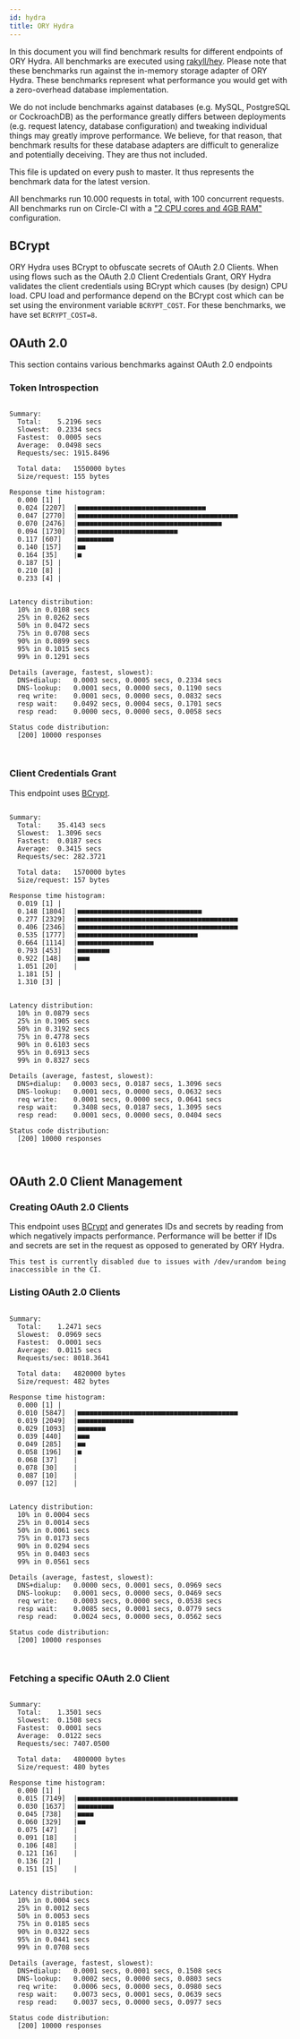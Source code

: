 ```yaml
---
id: hydra
title: ORY Hydra
---
```


In this document you will find benchmark results for different endpoints of ORY Hydra. All benchmarks are executed
using [rakyll/hey](https://github.com/rakyll/hey). Please note that these benchmarks run against the in-memory storage
adapter of ORY Hydra. These benchmarks represent what performance you would get with a zero-overhead database implementation.

We do not include benchmarks against databases (e.g. MySQL, PostgreSQL or CockroachDB) as the performance greatly differs between
deployments (e.g. request latency, database configuration) and tweaking individual things may greatly improve performance.
We believe, for that reason, that benchmark results for these database adapters are difficult to generalize and potentially
deceiving. They are thus not included.

This file is updated on every push to master. It thus represents the benchmark data for the latest version.

All benchmarks run 10.000 requests in total, with 100 concurrent requests. All benchmarks run on Circle-CI with a
["2 CPU cores and 4GB RAM"](https://support.circleci.com/hc/en-us/articles/360000489307-Why-do-my-tests-take-longer-to-run-on-CircleCI-than-locally-)
configuration.

## BCrypt

ORY Hydra uses BCrypt to obfuscate secrets of OAuth 2.0 Clients. When using flows such as the OAuth 2.0 Client Credentials
Grant, ORY Hydra validates the client credentials using BCrypt which causes (by design) CPU load. CPU load and performance
depend on the BCrypt cost which can be set using the environment variable `BCRYPT_COST`. For these benchmarks,
we have set `BCRYPT_COST=8`.

## OAuth 2.0

This section contains various benchmarks against OAuth 2.0 endpoints

### Token Introspection

```

Summary:
  Total:	5.2196 secs
  Slowest:	0.2334 secs
  Fastest:	0.0005 secs
  Average:	0.0498 secs
  Requests/sec:	1915.8496
  
  Total data:	1550000 bytes
  Size/request:	155 bytes

Response time histogram:
  0.000 [1]	|
  0.024 [2207]	|■■■■■■■■■■■■■■■■■■■■■■■■■■■■■■■■
  0.047 [2770]	|■■■■■■■■■■■■■■■■■■■■■■■■■■■■■■■■■■■■■■■■
  0.070 [2476]	|■■■■■■■■■■■■■■■■■■■■■■■■■■■■■■■■■■■■
  0.094 [1730]	|■■■■■■■■■■■■■■■■■■■■■■■■■
  0.117 [607]	|■■■■■■■■■
  0.140 [157]	|■■
  0.164 [35]	|■
  0.187 [5]	|
  0.210 [8]	|
  0.233 [4]	|


Latency distribution:
  10% in 0.0108 secs
  25% in 0.0262 secs
  50% in 0.0472 secs
  75% in 0.0708 secs
  90% in 0.0899 secs
  95% in 0.1015 secs
  99% in 0.1291 secs

Details (average, fastest, slowest):
  DNS+dialup:	0.0003 secs, 0.0005 secs, 0.2334 secs
  DNS-lookup:	0.0001 secs, 0.0000 secs, 0.1190 secs
  req write:	0.0001 secs, 0.0000 secs, 0.0832 secs
  resp wait:	0.0492 secs, 0.0004 secs, 0.1701 secs
  resp read:	0.0000 secs, 0.0000 secs, 0.0058 secs

Status code distribution:
  [200]	10000 responses



```

### Client Credentials Grant

This endpoint uses [BCrypt](#bcrypt).

```

Summary:
  Total:	35.4143 secs
  Slowest:	1.3096 secs
  Fastest:	0.0187 secs
  Average:	0.3415 secs
  Requests/sec:	282.3721
  
  Total data:	1570000 bytes
  Size/request:	157 bytes

Response time histogram:
  0.019 [1]	|
  0.148 [1804]	|■■■■■■■■■■■■■■■■■■■■■■■■■■■■■■■
  0.277 [2329]	|■■■■■■■■■■■■■■■■■■■■■■■■■■■■■■■■■■■■■■■■
  0.406 [2346]	|■■■■■■■■■■■■■■■■■■■■■■■■■■■■■■■■■■■■■■■■
  0.535 [1777]	|■■■■■■■■■■■■■■■■■■■■■■■■■■■■■■
  0.664 [1114]	|■■■■■■■■■■■■■■■■■■■
  0.793 [453]	|■■■■■■■■
  0.922 [148]	|■■■
  1.051 [20]	|
  1.181 [5]	|
  1.310 [3]	|


Latency distribution:
  10% in 0.0879 secs
  25% in 0.1905 secs
  50% in 0.3192 secs
  75% in 0.4778 secs
  90% in 0.6103 secs
  95% in 0.6913 secs
  99% in 0.8327 secs

Details (average, fastest, slowest):
  DNS+dialup:	0.0003 secs, 0.0187 secs, 1.3096 secs
  DNS-lookup:	0.0001 secs, 0.0000 secs, 0.0632 secs
  req write:	0.0001 secs, 0.0000 secs, 0.0641 secs
  resp wait:	0.3408 secs, 0.0187 secs, 1.3095 secs
  resp read:	0.0001 secs, 0.0000 secs, 0.0404 secs

Status code distribution:
  [200]	10000 responses



```

## OAuth 2.0 Client Management

### Creating OAuth 2.0 Clients

This endpoint uses [BCrypt](#bcrypt) and generates IDs and secrets by reading from  which negatively impacts
performance. Performance will be better if IDs and secrets are set in the request as opposed to generated by ORY Hydra.

```
This test is currently disabled due to issues with /dev/urandom being inaccessible in the CI.
```

### Listing OAuth 2.0 Clients

```

Summary:
  Total:	1.2471 secs
  Slowest:	0.0969 secs
  Fastest:	0.0001 secs
  Average:	0.0115 secs
  Requests/sec:	8018.3641
  
  Total data:	4820000 bytes
  Size/request:	482 bytes

Response time histogram:
  0.000 [1]	|
  0.010 [5847]	|■■■■■■■■■■■■■■■■■■■■■■■■■■■■■■■■■■■■■■■■
  0.019 [2049]	|■■■■■■■■■■■■■■
  0.029 [1093]	|■■■■■■■
  0.039 [440]	|■■■
  0.049 [285]	|■■
  0.058 [196]	|■
  0.068 [37]	|
  0.078 [30]	|
  0.087 [10]	|
  0.097 [12]	|


Latency distribution:
  10% in 0.0004 secs
  25% in 0.0014 secs
  50% in 0.0061 secs
  75% in 0.0173 secs
  90% in 0.0294 secs
  95% in 0.0403 secs
  99% in 0.0561 secs

Details (average, fastest, slowest):
  DNS+dialup:	0.0000 secs, 0.0001 secs, 0.0969 secs
  DNS-lookup:	0.0001 secs, 0.0000 secs, 0.0469 secs
  req write:	0.0003 secs, 0.0000 secs, 0.0538 secs
  resp wait:	0.0085 secs, 0.0001 secs, 0.0779 secs
  resp read:	0.0024 secs, 0.0000 secs, 0.0562 secs

Status code distribution:
  [200]	10000 responses



```

### Fetching a specific OAuth 2.0 Client

```

Summary:
  Total:	1.3501 secs
  Slowest:	0.1508 secs
  Fastest:	0.0001 secs
  Average:	0.0122 secs
  Requests/sec:	7407.0500
  
  Total data:	4800000 bytes
  Size/request:	480 bytes

Response time histogram:
  0.000 [1]	|
  0.015 [7149]	|■■■■■■■■■■■■■■■■■■■■■■■■■■■■■■■■■■■■■■■■
  0.030 [1637]	|■■■■■■■■■
  0.045 [738]	|■■■■
  0.060 [329]	|■■
  0.075 [47]	|
  0.091 [18]	|
  0.106 [48]	|
  0.121 [16]	|
  0.136 [2]	|
  0.151 [15]	|


Latency distribution:
  10% in 0.0004 secs
  25% in 0.0012 secs
  50% in 0.0053 secs
  75% in 0.0185 secs
  90% in 0.0322 secs
  95% in 0.0441 secs
  99% in 0.0708 secs

Details (average, fastest, slowest):
  DNS+dialup:	0.0001 secs, 0.0001 secs, 0.1508 secs
  DNS-lookup:	0.0002 secs, 0.0000 secs, 0.0803 secs
  req write:	0.0006 secs, 0.0000 secs, 0.0980 secs
  resp wait:	0.0073 secs, 0.0001 secs, 0.0639 secs
  resp read:	0.0037 secs, 0.0000 secs, 0.0977 secs

Status code distribution:
  [200]	10000 responses



```
